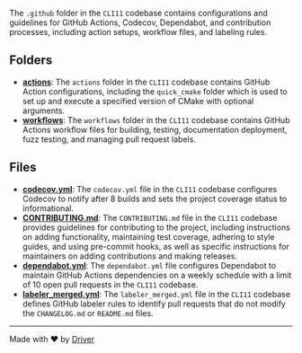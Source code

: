 <!--------------------------------------------------------------------------------->
<!-- IMPORTANT: This file is auto-generated by Driver (https://driver.ai). -------->
<!-- Manual edits may be overwritten on future commits. --------------------------->
<!--------------------------------------------------------------------------------->

The `.github` folder in the `CLI11` codebase contains configurations and guidelines for GitHub Actions, Codecov, Dependabot, and contribution processes, including action setups, workflow files, and labeling rules.

## Folders
- **[actions](actions/README.md)**: The `actions` folder in the `CLI11` codebase contains GitHub Action configurations, including the `quick_cmake` folder which is used to set up and execute a specified version of CMake with optional arguments.
- **[workflows](workflows/README.md)**: The `workflows` folder in the `CLI11` codebase contains GitHub Actions workflow files for building, testing, documentation deployment, fuzz testing, and managing pull request labels.

## Files
- **[codecov.yml](codecov.yml.md)**: The `codecov.yml` file in the `CLI11` codebase configures Codecov to notify after 8 builds and sets the project coverage status to informational.
- **[CONTRIBUTING.md](CONTRIBUTING.md.md)**: The `CONTRIBUTING.md` file in the `CLI11` codebase provides guidelines for contributing to the project, including instructions on adding functionality, maintaining test coverage, adhering to style guides, and using pre-commit hooks, as well as specific instructions for maintainers on adding contributions and making releases.
- **[dependabot.yml](dependabot.yml.md)**: The `dependabot.yml` file configures Dependabot to maintain GitHub Actions dependencies on a weekly schedule with a limit of 10 open pull requests in the `CLI11` codebase.
- **[labeler_merged.yml](labeler_merged.yml.md)**: The `labeler_merged.yml` file in the `CLI11` codebase defines GitHub labeler rules to identify pull requests that do not modify the `CHANGELOG.md` or `README.md` files.

---
Made with ❤️ by [Driver](https://www.driver.ai/)
